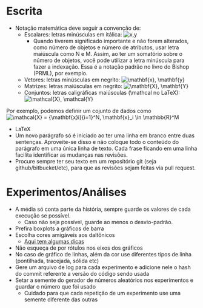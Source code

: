 # Escrita

- Notação matemática deve seguir a convenção de:
  - Escalares: letras minúsculas em itálica: ![x,y](https://render.githubusercontent.com/render/math?math=x%2Cy)
    - Quando tiverem significado importante e não forem alterados, como número de objetos e número de atributos, usar letra maiúscula como N e M. Assim, ao ter um somatório sobre o número de objetos, você pode utilizar a letra minúscula para fazer a indexação. Essa é a notação padrão no livro do Bishop (PRML), por exemplo.
  - Vetores: letras minúsculas em negrito: ![\mathbf{x}, \mathbf{y}](https://render.githubusercontent.com/render/math?math=%5Cmathbf%7Bx%7D%2C%20%5Cmathbf%7By%7D)
  - Matrizes: letras maiúsculas em negrito: ![\mathbf{X}, \mathbf{Y}](https://render.githubusercontent.com/render/math?math=%5Cmathbf%7BX%7D%2C%20%5Cmathbf%7BY%7D)
  - Conjuntos: letras caligráficas maiúsculas (\mathcal no LaTeX): ![\mathcal{X}, \mathcal{Y}](https://render.githubusercontent.com/render/math?math=%5Cmathcal%7BX%7D%2C%20%5Cmathcal%7BY%7D)
  
 Por exemplo, podemos definir um cojunto de dados como ![\mathcal{X} = \{\mathbf{x}_i\}_{i=1}^N, \mathbf{x}_i \in \mathbb{R}^M](https://render.githubusercontent.com/render/math?math=%5Cmathcal%7BX%7D%20%3D%20%5C%7B%5Cmathbf%7Bx%7D_i%5C%7D_%7Bi%3D1%7D%5EN%2C%20%5Cmathbf%7Bx%7D_i%20%5Cin%20%5Cmathbb%7BR%7D%5EM)
 
 - LaTeX
  - Um novo parágrafo só é iniciado ao ter uma linha em branco entre duas sentenças. 
  Aproveite-se disso e não coloque todo o conteúdo do parágrafo em uma única linha de texto. 
  Cada frase ficando em uma linha facilita identificar as mudanças nas revisões.
  - Procure sempre ter seu texto em um repositório git (seja github/bitbucket/etc), para que as revisões sejam feitas via pull request.

# Experimentos/Análises

- A média só conta parte da história, sempre guarde os valores de cada execução se possível.
  - Caso não seja possível, guarde ao menos o desvio-padrão.
- Prefira boxplots a gráficos de barra
- Escolha cores amigáveis aos daltônicos
  - [Aqui tem algumas dicas](https://thenode.biologists.com/data-visualization-with-flying-colors/research/)
- Não esqueça de por rótulos nos eixos dos gráficos
- No caso de gráfico de linhas, além da cor use diferentes tipos de linha (pontilhada, tracejada, sólida etc)
- Gere um arquivo de log para cada experimento e adicione nele o hash do commit referente a versão do código sendo usada
- Setar a semente do gerador de números aleatórios nos experimentos e guardar o número que foi usado
  - Cuidado para que cada repetição de um experimento use uma semente diferente das outras
  
